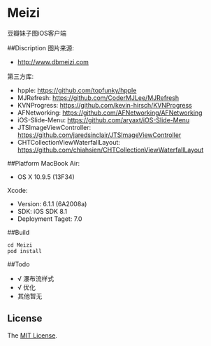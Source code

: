 Meizi
=====

豆瓣妹子图iOS客户端

##Discription
图片来源:

- http://www.dbmeizi.com

第三方库:

- hpple: https://github.com/topfunky/hpple
- MJRefresh: https://github.com/CoderMJLee/MJRefresh
- KVNProgress: https://github.com/kevin-hirsch/KVNProgress
- AFNetworking: https://github.com/AFNetworking/AFNetworking
- iOS-Slide-Menu: https://github.com/aryaxt/iOS-Slide-Menu
- JTSImageViewController: https://github.com/jaredsinclair/JTSImageViewController
- CHTCollectionViewWaterfallLayout: https://github.com/chiahsien/CHTCollectionViewWaterfallLayout

##Platform
MacBook Air:

- OS X 10.9.5 (13F34)

Xcode:

- Version: 6.1.1 (6A2008a)
- SDK: iOS SDK 8.1
- Deployment Taget: 7.0

##Build

```
cd Meizi
pod install
```


##Todo

- √ 瀑布流样式
- √ 优化
- 其他暂无


## License

The [MIT License](LICENSE).
